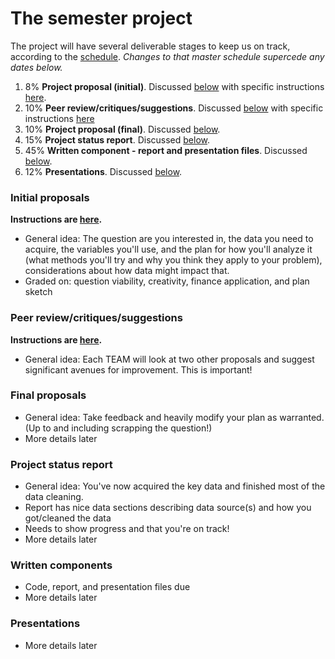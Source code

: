 # The semester project

The project will have several deliverable stages to keep us on track, according to the [schedule](https://ledatascifi.github.io/#schedule). _Changes to that master schedule supercede any dates below._

1. 8% **Project proposal (initial)**. Discussed [below](#initial-proposals) with specific instructions [here](https://ledatascifi.github.io/assignments/project_initial.html).
2. 10% **Peer review/critiques/suggestions**.  Discussed [below](#peer-reviewcritiquessuggestions) with specific instructions [here](project_peer_review.html)
2. 10% **Project proposal (final)**. Discussed [below](#final-proposals).
3. 15% **Project status report**. Discussed [below](#project-status-report).
4. 45% **Written component - report and presentation files**. Discussed [below](#written-components).
5. 12% **Presentations**. Discussed [below](#presentations).

### Initial proposals

**Instructions are [here](project_initial.html).**

- General idea: The question are you interested in, the data you need to acquire, the variables you'll use, and the  plan for how you'll analyze it (what methods you'll try and why you think they apply to your problem), considerations about how data might impact that.
- Graded on: question viability, creativity, finance application, and plan sketch

<!-- 
- How to: Write proposal within README file, and start it with "#Research Proposal: \< Title \>"
- Answer [the questions in 1, 2, and 3 here](https://www.textbook.ds100.org/ch/01/lifecycle_students_1.html) within your proposal
-->

### Peer review/critiques/suggestions

**Instructions are [here](project_peer_review.html).**

- General idea: Each TEAM will look at two other proposals and suggest significant avenues for improvement. This is important!

<!--  FIIIIIIIIIIIILL IN!
- Graded on:
--> 

### Final proposals

- General idea: Take feedback and heavily modify your plan as warranted. (Up to and including scrapping the question!) 
- More details later

<!--  FIIIIIIIIIIIILL IN!
- Graded on:
--> 

### Project status report

- General idea: You've now acquired the key data and finished most of the data cleaning. 
- Report has nice data sections describing data source(s) and how you got/cleaned the data
- Needs to show progress and that you're on track!
- More details later

<!--  FIIIIIIIIIIIILL IN!
- Graded on:
--> 

### Written components

- Code, report, and presentation files due
- More details later

<!--  FIIIIIIIIIIIILL IN!
- Graded on:
--> 

### Presentations

- More details later

<!--  FIIIIIIIIIIIILL IN!
- Graded on:
- Scheduling:
--> 
